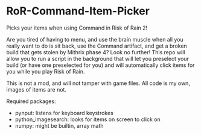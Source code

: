# RoR-Command-Item-Picker
Picks your items when using Command in Risk of Rain 2!

Are you tired of having to menu, and use the brain muscle when all you really want to do is sit back, use the Command artifact, and get a broken build that gets stolen by Mithrix phase 4? Look no further! This repo will allow you to run a script in the background that will let you preselect your build (or have one preselected for you) and will automatically click items for you while you play Risk of Rain. 

This is not a mod, and will not tamper with game files. All code is my own, images of items are not.

Required packages:
- pynput: listens for keyboard keystrokes
- python_imagesearch: looks for items on screen to click on
- numpy: might be builtin, array math

